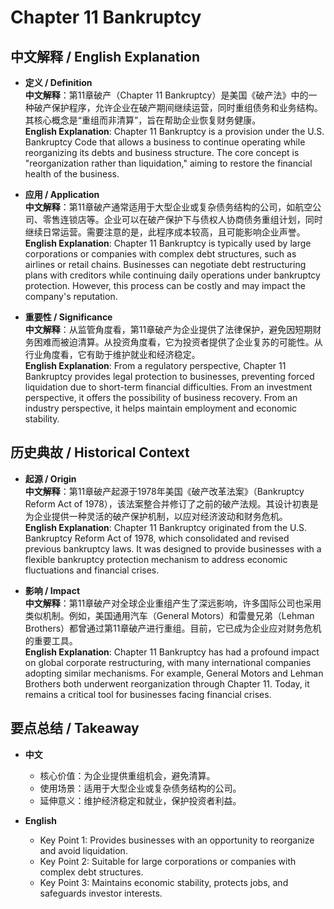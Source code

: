# Chapter 11 Bankruptcy

## 中文解释 / English Explanation

* **定义 / Definition**  
  **中文解释**：第11章破产（Chapter 11 Bankruptcy）是美国《破产法》中的一种破产保护程序，允许企业在破产期间继续运营，同时重组债务和业务结构。其核心概念是“重组而非清算”，旨在帮助企业恢复财务健康。  
  **English Explanation**: Chapter 11 Bankruptcy is a provision under the U.S. Bankruptcy Code that allows a business to continue operating while reorganizing its debts and business structure. The core concept is "reorganization rather than liquidation," aiming to restore the financial health of the business.

* **应用 / Application**  
  **中文解释**：第11章破产通常适用于大型企业或复杂债务结构的公司，如航空公司、零售连锁店等。企业可以在破产保护下与债权人协商债务重组计划，同时继续日常运营。需要注意的是，此程序成本较高，且可能影响企业声誉。  
  **English Explanation**: Chapter 11 Bankruptcy is typically used by large corporations or companies with complex debt structures, such as airlines or retail chains. Businesses can negotiate debt restructuring plans with creditors while continuing daily operations under bankruptcy protection. However, this process can be costly and may impact the company's reputation.

* **重要性 / Significance**  
  **中文解释**：从监管角度看，第11章破产为企业提供了法律保护，避免因短期财务困难而被迫清算。从投资角度看，它为投资者提供了企业复苏的可能性。从行业角度看，它有助于维护就业和经济稳定。  
  **English Explanation**: From a regulatory perspective, Chapter 11 Bankruptcy provides legal protection to businesses, preventing forced liquidation due to short-term financial difficulties. From an investment perspective, it offers the possibility of business recovery. From an industry perspective, it helps maintain employment and economic stability.

## 历史典故 / Historical Context

* **起源 / Origin**  
  **中文解释**：第11章破产起源于1978年美国《破产改革法案》（Bankruptcy Reform Act of 1978），该法案整合并修订了之前的破产法规。其设计初衷是为企业提供一种灵活的破产保护机制，以应对经济波动和财务危机。  
  **English Explanation**: Chapter 11 Bankruptcy originated from the U.S. Bankruptcy Reform Act of 1978, which consolidated and revised previous bankruptcy laws. It was designed to provide businesses with a flexible bankruptcy protection mechanism to address economic fluctuations and financial crises.

* **影响 / Impact**  
  **中文解释**：第11章破产对全球企业重组产生了深远影响，许多国际公司也采用类似机制。例如，美国通用汽车（General Motors）和雷曼兄弟（Lehman Brothers）都曾通过第11章破产进行重组。目前，它已成为企业应对财务危机的重要工具。  
  **English Explanation**: Chapter 11 Bankruptcy has had a profound impact on global corporate restructuring, with many international companies adopting similar mechanisms. For example, General Motors and Lehman Brothers both underwent reorganization through Chapter 11. Today, it remains a critical tool for businesses facing financial crises.

## 要点总结 / Takeaway

* **中文**  
  - 核心价值：为企业提供重组机会，避免清算。  
  - 使用场景：适用于大型企业或复杂债务结构的公司。  
  - 延伸意义：维护经济稳定和就业，保护投资者利益。  

* **English**  
  - Key Point 1: Provides businesses with an opportunity to reorganize and avoid liquidation.  
  - Key Point 2: Suitable for large corporations or companies with complex debt structures.  
  - Key Point 3: Maintains economic stability, protects jobs, and safeguards investor interests.